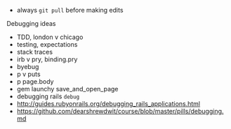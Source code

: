* always `git pull` before making edits

Debugging ideas

* TDD, london v chicago
* testing, expectations
* stack traces
* irb v pry, binding.pry
* byebug
* p v puts
* p page.body
* gem launchy save_and_open_page
* debugging rails `debug`
* http://guides.rubyonrails.org/debugging_rails_applications.html
* https://github.com/dearshrewdwit/course/blob/master/pills/debugging.md
